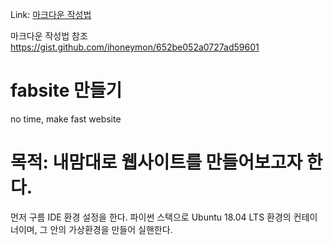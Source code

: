 Link: [마크다운 작성법][마크다운 작성법]

[마크다운 작성법]: https://gist.github.com/ihoneymon/652be052a0727ad59601 "Go github MD command"


마크다운 작성법 참조
https://gist.github.com/ihoneymon/652be052a0727ad59601

# fabsite 만들기
no time, make fast website

# 목적: 내맘대로 웹사이트를 만들어보고자 한다.
먼저 구름 IDE 환경 설정을 한다.
파이썬 스택으로 Ubuntu 18.04 LTS 환경의 컨테이너이며, 그 안의 가상환경을 만들어 실핸한다.



